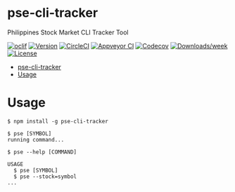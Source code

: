 pse-cli-tracker
===============

Philippines Stock Market CLI Tracker Tool

[![oclif](https://img.shields.io/badge/cli-oclif-brightgreen.svg)](https://oclif.io)
[![Version](https://img.shields.io/npm/v/pse-cli-tracker.svg)](https://npmjs.org/package/pse-cli-tracker)
[![CircleCI](https://circleci.com/gh/ianvizarra/pse-cli-tracker/tree/master.svg?style=shield)](https://circleci.com/gh/ianvizarra/pse-cli-tracker/tree/master)
[![Appveyor CI](https://ci.appveyor.com/api/projects/status/github/ianvizarra/pse-cli-tracker?branch=master&svg=true)](https://ci.appveyor.com/project/ianvizarra/pse-cli-tracker/branch/master)
[![Codecov](https://codecov.io/gh/ianvizarra/pse-cli-tracker/branch/master/graph/badge.svg)](https://codecov.io/gh/ianvizarra/pse-cli-tracker)
[![Downloads/week](https://img.shields.io/npm/dw/pse-cli-tracker.svg)](https://npmjs.org/package/pse-cli-tracker)
[![License](https://img.shields.io/npm/l/pse-cli-tracker.svg)](https://github.com/ianvizarra/pse-cli-tracker/blob/master/package.json)

<!-- toc -->
- [pse-cli-tracker](#pse-cli-tracker)
- [Usage](#usage)
<!-- tocstop -->
# Usage
<!-- usage -->
```sh-session
$ npm install -g pse-cli-tracker

$ pse [SYMBOL]
running command...

$ pse --help [COMMAND]

USAGE
  $ pse [SYMBOL]
  $ pse --stock=symbol
...
```